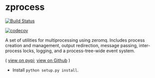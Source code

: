 # zprocess

[![Build Status](https://travis-ci.com/chrisjbillington/zprocess.svg?branch=master)](https://travis-ci.com/chrisjbillington/zprocess)

[![codecov](https://codecov.io/gh/chrisjbillington/zprocess/branch/master/graph/badge.svg)](https://codecov.io/gh/chrisjbillington/zprocess)

A set of utilities for multiprocessing using
zeromq. Includes process creation and management, output
redirection, message passing, inter-process locks, logging,
and a process-tree-wide event system.

( 
[view on pypi](https://pypi.python.org/pypi/zprocess/);
[view on Github](https://github.com/chrisjbillington/zprocess)
)

   * Install `python setup.py install`.

